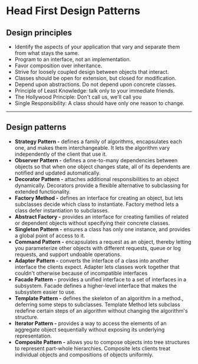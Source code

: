 # Head First Design Patterns

## Design principles

- Identify the aspects of your application that vary and separate them from what stays the same.
- Program to an interface, not an implementation.
- Favor composition over inheritance.
- Strive for loosely coupled design between objects that interact.
- Classes should be open for extension, but closed for modification.
- Depend upon abstractions. Do not depend upon concrete classes.
- Principle of Least Knowledge: talk only to your immediate friends.
- The Hollywood Principle: Don't call us, we'll call you
- Single Responsibility: A class should have only one reason to change.

---
## Design patterns

- **Strategy Pattern -** defines a family of algorithms, encapsulates each one, and makes them interchangeable. It lets the algorithm vary independently of the client that use it.
- **Observer Pattern -** defines a one-to-many dependencies between objects so that when one object changes state, all of its dependents are notified and updated automatically.
- **Decorator Pattern -** attaches additional responsibilities to an object dynamically. Decorators provide a flexible alternative to subclassing for extended functionality.
- **Factory Method -** defines an interface for creating an object, but lets subclasses decide which class to instantiate. Factory method lets a class defer instantiation to subclasses. 
- **Abstract Factory -** provides an interface for creating families of related or dependent objects without specifying their concrete classes.
- **Singleton Pattern -** ensures a class has only one instance, and provides a global point of access to it.
- **Command Pattern -** encapsulates a request as an object, thereby letting you parameterize other objects with different requests, queue or log requests, and support undoable operations.
- **Adapter Pattern -** converts the interface of a class into another interface the clients expect. Adapter lets classes work together that couldn't otherwise because of incompatible interfaces
- **Facade Pattern -** provides a unified interface to a set of interfaces in a subsystem. Facade defines a higher-level interface that makes the subsystem easier to use.
- **Template Pattern -** defines the skeleton of an algorithm in a method., deferring some steps to subclasses. Template Method lets subclass redefine certain steps of an algorithm without changing the algorithm's structure.
- **Iterator Pattern -** provides a way to access the elements of an aggregate object sequentially without exposing its underlying representation.
- **Composite Pattern -** allows you to compose objects into tree structures to represent part-whole hierarchies. Composite lets clients treat individual objects and compositions of objects uniformly.